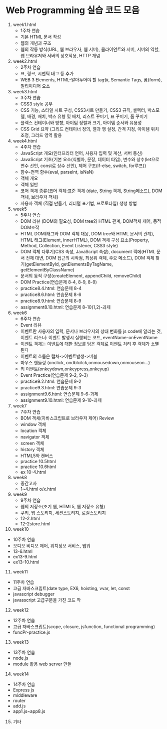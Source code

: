 # Web Programming 실습 코드 모음

1. week1.html
   - 1주차 연습
   - 기본 HTML 문서 작성
   - 웹의 개념과 구조
   - 웹의 작동 방식(URL, 웹 브라우자, 웹 서버), 클라이언트와 서버, 서버의 역할, 웹 브라우저와 서버의 상호작용, HTTP 개념
2. week2.html
   - 2주차 연습
   - 표, 링크, 시맨틱 태그 등 추가
   - WEB 3 Elements, HTML-알아두어야 할 tag들, Semantic Tags, 폼(form), 멀티미디어 요소
3. week3.html
   - 3주차 연습
   - CSS3 style 공부
   - CSS 기능, 스타일 시트 구성, CSS3시트 만들기, CSS3 규칙, 셀렉터, 박스모델, 배경, 배치, 박스 유형 및 배치, 리스트 꾸미기, 표 꾸미기, 폼 꾸미기
   - 플렉스 컨테이너와 방향, 아이텀 정렬과 크기, 아이템 순서와 유용성
   - CSS Grid 요약 (그리드 컨테이너 정의, 열과 행 설정, 간격 지정, 아이템 위치 조정, 그리드 영역 활용
4. week4.html
   - 4주차 연습
   - JavaScript 개요(인터프리터 언어, 사용자 입력 및 계산, 서버 통신)
   - JavaScript 기초{기본 요소(식별자, 문장, 데이터 타입), 변수와 상수(let으로 변수 선언, const로 상수 선언), 제어 구조(if-else, switch, for루프)}
   - 함수-전역 함수(eval, parselnt, isNaN)
   - 객체 개요
   - 객체 일반
   - 코어 객체 종류{코어 객체:표준 객체 (date, String 객체, String메소드), DOM 객체, 브라우저 객체}
   - 사용자 객체 (직접 만들기, 리터럴 표기법, 프로토타입) 생성 방법
5. week5
   - 5주차 연습
   - DOM 리뷰 (DOM의 필요성, DOM tree와 HTML 관계, DOM객체 제어, 동적 DOM조작
   - HTML DOM(태그와 DOM 객체 대응, DOM tree와 HTML 문서의 관계), HTML 태그(Element, innerHTML), DOM 객체 구성 요소(Property, Method, Collection, Event Listener, CSS3 style)
   - DOM 객체 다루기(CSS 속성, JavaScript 속성), document 객에(HTML 문서 전체 대변, DOM 접근의 시작점, 최상위 객체, 주요 메소드), DOM 객체 찾기(getElementByld, getElementsByTagName, getElementByClassName)
   - 문서의 동적 구성(createElement, appendChild, removeChild)
   - DOM Practice(연습문제 8-4, 8-9, 8-9)
   - practice8.4.html: 연습문제 8-4
   - practice8.6.html: 연습문제 8-6
   - practice8.9.html: 연습문제 8-9
   - assignment8.10.html: 연습문제 8-10(1,2)-과제
6. week6
   - 6주차 연습
   - Event 리뷰
   - 이벤트란 사용자의 입력, 문서나 브라우저의 상태 변화를 js code에 알리는 것, 이벤트 리스너: 이벤트 발생시 실행되는 코드, eventName-onEventName
   - 이벤트 객체는 이벤트에 대한 정보를 담은 객체로 이벤트 처리 후 객체가 소멸 된다
   - 이벤트의 흐름은 캡처->이벤트발생->버블
   - 마우스 핸들링 (onclick, ondblcilck,onmousedown,onmouseon...)
   - 키 이벤트(onkeydown,onkeypress,onkeyup)
   - Event Practice(연습문제 9-2, 9-3)
   - practice9.2.html: 연습문제 9-2
   - practice9.3.html: 연습문제 9-3
   - assignment9.6.html: 연습문제 9-6-과제
   - assignment9.10.html: 연습문제 9-10-과제
7. week7
   - 7주차 연습
   - BOM 객체(자바스크립트로 브라우저 제어) Review
   - window 객체 
   - location 객체
   - navigator 객체
   - screen 객체
   - history 객체
   - HTML5와 캔버스
   - practice 10.5html
   - practice 10.6html
   - ex 10-4.html
8. week8
   - 중간고사
   - 1~4.html o/x.html
9. week9
   - 9주차 연습
   - 웹의 저장소(초기 웹, HTML5, 웹 저장소 유형)
   - 쿠키, 웹 스토리지, 세션스토리지, 로컬스토리지
   - 12-2.html
   - 12-2store.html
10. week10
   - 10주차 연습
   - 오디오 비디오 제어, 위치정보 서비스, 웹워
   - 13-6.html
   - ex13-9.html
   - ex13-10.html
11. week11
   - 11주차 연습
   - 고급 자바스크립트(date type, EX6, hoisting, vvar, let, const
   - javascript debugger
   - javasscript 고급구문을 가진 코드 작
12. week12
   - 12주차 연습
   - 고급 자바스크립트(scope, closure, jsfunction, functional programming)
   - funcPr-practice.js
13. week13
   - 13주차 연습
   - node.js
   - module 활용 web server 만들
14. week14
   - 14주차 연습
   - Express js
   - middleware
   - router
   - add.js
   - app1.js~app8.js
15. 기타

